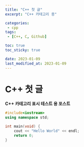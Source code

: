 ```yaml
---
title: "C++ 첫 글"
excerpt: "C++ 카테고리 용"

categories:
 - cpp
tags:
 - [C++, C, Github]

toc: true
toc_sticky: true

date: 2023-01-09
last_modified_at: 2023-01-09
---
```


# C++ 첫 글

__C++ 카테고리 표시 테스트 용 포스트__
```cpp
#include<iostream>
using namespace std;

int main(void) {
    cout << "Hello World" << endl;
    return 0;
}
```

